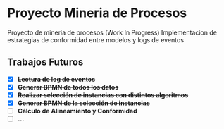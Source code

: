 # Proyecto Mineria de Procesos
 Proyecto de mineria de procesos (Work In Progress)
Implementacion de estrategias de conformidad entre modelos y logs de eventos


## Trabajos Futuros
- [x] **~~Lectura de log de eventos~~**
- [x] **~~Generar BPMN de todos los datos~~**
- [x] **~~Realizar selección de instancias con distintos algoritmos~~**
- [x] **~~Generar BPMN de la selección de instancias~~**
- [ ] **Cálculo de Alineamiento y Conformidad**
- [ ] **...**
